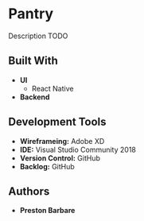 # Pantry

Description TODO

## Built With

* **UI**
  * React Native
* **Backend**

## Development Tools

* **Wireframeing:** Adobe XD
* **IDE:** Visual Studio Community 2018
* **Version Control:** GitHub
* **Backlog:** GitHub


## Authors

* **Preston Barbare**

